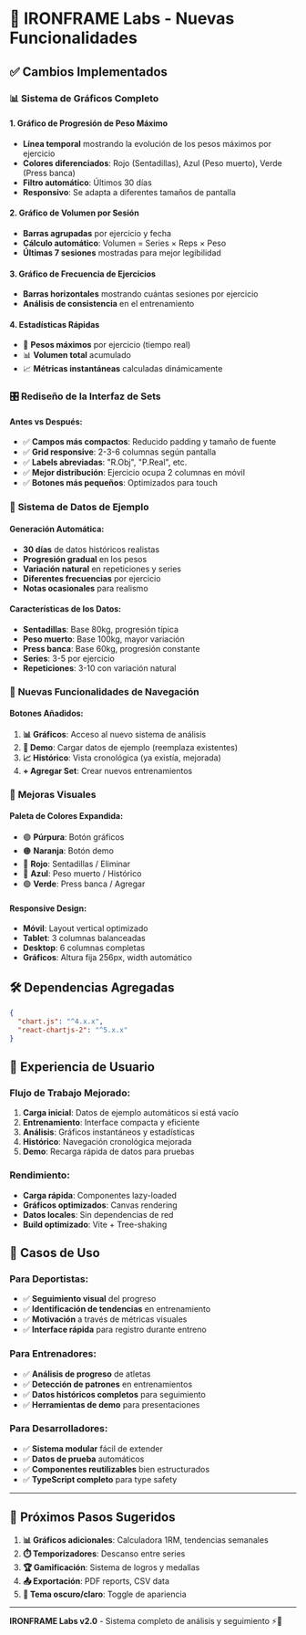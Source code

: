 # 🚀 IRONFRAME Labs - Nuevas Funcionalidades

## ✅ Cambios Implementados

### 📊 **Sistema de Gráficos Completo**

#### 1. **Gráfico de Progresión de Peso Máximo**
- **Línea temporal** mostrando la evolución de los pesos máximos por ejercicio
- **Colores diferenciados**: Rojo (Sentadillas), Azul (Peso muerto), Verde (Press banca)
- **Filtro automático**: Últimos 30 días
- **Responsivo**: Se adapta a diferentes tamaños de pantalla

#### 2. **Gráfico de Volumen por Sesión**  
- **Barras agrupadas** por ejercicio y fecha
- **Cálculo automático**: Volumen = Series × Reps × Peso
- **Últimas 7 sesiones** mostradas para mejor legibilidad

#### 3. **Gráfico de Frecuencia de Ejercicios**
- **Barras horizontales** mostrando cuántas sesiones por ejercicio
- **Análisis de consistencia** en el entrenamiento

#### 4. **Estadísticas Rápidas**
- 🎯 **Pesos máximos** por ejercicio (tiempo real)
- 📊 **Volumen total** acumulado
- 📈 **Métricas instantáneas** calculadas dinámicamente

### 🎛️ **Rediseño de la Interfaz de Sets**

#### Antes vs Después:
- ✅ **Campos más compactos**: Reducido padding y tamaño de fuente
- ✅ **Grid responsive**: 2-3-6 columnas según pantalla
- ✅ **Labels abreviadas**: "R.Obj", "P.Real", etc.
- ✅ **Mejor distribución**: Ejercicio ocupa 2 columnas en móvil
- ✅ **Botones más pequeños**: Optimizados para touch

### 🎲 **Sistema de Datos de Ejemplo**

#### Generación Automática:
- **30 días** de datos históricos realistas
- **Progresión gradual** en los pesos
- **Variación natural** en repeticiones y series
- **Diferentes frecuencias** por ejercicio
- **Notas ocasionales** para realismo

#### Características de los Datos:
- **Sentadillas**: Base 80kg, progresión típica
- **Peso muerto**: Base 100kg, mayor variación  
- **Press banca**: Base 60kg, progresión constante
- **Series**: 3-5 por ejercicio
- **Repeticiones**: 3-10 con variación natural

### 🔧 **Nuevas Funcionalidades de Navegación**

#### Botones Añadidos:
1. **📊 Gráficos**: Acceso al nuevo sistema de análisis
2. **🎲 Demo**: Cargar datos de ejemplo (reemplaza existentes)
3. **📈 Histórico**: Vista cronológica (ya existía, mejorada)
4. **+ Agregar Set**: Crear nuevos entrenamientos

### 🎨 **Mejoras Visuales**

#### Paleta de Colores Expandida:
- 🟣 **Púrpura**: Botón gráficos
- 🟠 **Naranja**: Botón demo
- 🔴 **Rojo**: Sentadillas / Eliminar
- 🔵 **Azul**: Peso muerto / Histórico
- 🟢 **Verde**: Press banca / Agregar

#### Responsive Design:
- **Móvil**: Layout vertical optimizado
- **Tablet**: 3 columnas balanceadas  
- **Desktop**: 6 columnas completas
- **Gráficos**: Altura fija 256px, width automático

## 🛠️ **Dependencias Agregadas**

```json
{
  "chart.js": "^4.x.x",
  "react-chartjs-2": "^5.x.x"
}
```

## 📱 **Experiencia de Usuario**

### Flujo de Trabajo Mejorado:
1. **Carga inicial**: Datos de ejemplo automáticos si está vacío
2. **Entrenamiento**: Interface compacta y eficiente  
3. **Análisis**: Gráficos instantáneos y estadísticas
4. **Histórico**: Navegación cronológica mejorada
5. **Demo**: Recarga rápida de datos para pruebas

### Rendimiento:
- **Carga rápida**: Componentes lazy-loaded
- **Gráficos optimizados**: Canvas rendering
- **Datos locales**: Sin dependencias de red
- **Build optimizado**: Vite + Tree-shaking

## 🎯 **Casos de Uso**

### Para Deportistas:
- ✅ **Seguimiento visual** del progreso
- ✅ **Identificación de tendencias** en entrenamiento  
- ✅ **Motivación** a través de métricas visuales
- ✅ **Interface rápida** para registro durante entreno

### Para Entrenadores:
- ✅ **Análisis de progreso** de atletas
- ✅ **Detección de patrones** en entrenamientos
- ✅ **Datos históricos completos** para seguimiento
- ✅ **Herramientas de demo** para presentaciones

### Para Desarrolladores:
- ✅ **Sistema modular** fácil de extender
- ✅ **Datos de prueba** automáticos
- ✅ **Componentes reutilizables** bien estructurados
- ✅ **TypeScript completo** para type safety

---

## 🚀 **Próximos Pasos Sugeridos**

1. **📊 Gráficos adicionales**: Calculadora 1RM, tendencias semanales
2. **⏱️ Temporizadores**: Descanso entre series
3. **🏆 Gamificación**: Sistema de logros y medallas  
4. **📤 Exportación**: PDF reports, CSV data
5. **🌙 Tema oscuro/claro**: Toggle de apariencia

---

**IRONFRAME Labs v2.0** - Sistema completo de análisis y seguimiento ⚡💪

